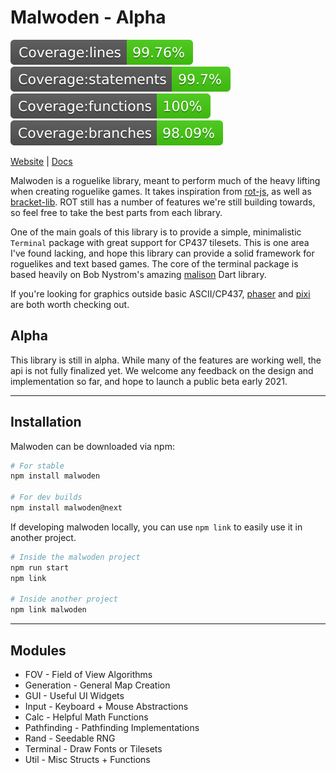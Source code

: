 # Malwoden - Alpha

![alt text](./coverage/badge-lines.svg)
![alt text](./coverage/badge-statements.svg)
![alt text](./coverage/badge-functions.svg)
![alt text](./coverage/badge-branches.svg)

[Website](https://malwoden.com) | [Docs](https://docs.malwoden.com)

Malwoden is a roguelike library, meant to perform much of the heavy lifting when creating roguelike games. It takes inspiration from [rot-js](https://ondras.github.io/rot.js/hp), as well as [bracket-lib](https://github.com/thebracket/bracket-lib). ROT still has a number of features we're still building towards, so feel free to take the best parts from each library.

One of the main goals of this library is to provide a simple, minimalistic `Terminal` package with great support for CP437 tilesets.
This is one area I've found lacking, and hope this library can provide a solid framework for roguelikes and text based games.
The core of the terminal package is based heavily on Bob Nystrom's amazing [malison](https://github.com/munificent/malison) Dart library.

If you're looking for graphics outside basic ASCII/CP437, [phaser](https://phaser.io/) and [pixi](https://www.pixijs.com/) are both worth checking out.

## Alpha

This library is still in alpha. While many of the features are working well, the api is not fully finalized yet. We welcome any feedback on the design and implementation so far, and hope to launch a public beta early 2021.

---

## Installation

Malwoden can be downloaded via npm:

```sh
# For stable
npm install malwoden

# For dev builds
npm install malwoden@next
```

If developing malwoden locally, you can use `npm link` to easily use it in another project.

```sh
# Inside the malwoden project
npm run start
npm link

# Inside another project
npm link malwoden
```

---

## Modules

- FOV - Field of View Algorithms
- Generation - General Map Creation
- GUI - Useful UI Widgets
- Input - Keyboard + Mouse Abstractions
- Calc - Helpful Math Functions
- Pathfinding - Pathfinding Implementations
- Rand - Seedable RNG
- Terminal - Draw Fonts or Tilesets
- Util - Misc Structs + Functions
